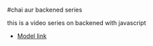 #chai aur backened series


this is a video series on backened with javascript
- [Model link](https://app.eraser.io/workspace/YtPqZ1VogxGy1jzIDkzj)